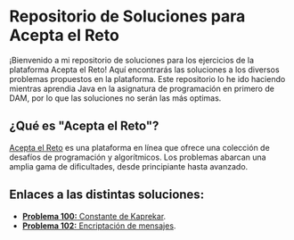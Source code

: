 # Repositorio de Soluciones para Acepta el Reto

¡Bienvenido a mi repositorio de soluciones para los ejercicios de la plataforma Acepta el Reto! Aquí encontrarás las soluciones a los diversos problemas propuestos en la plataforma. Este repositorio lo he ido haciendo mientras aprendia Java en la asignatura de programación en primero de DAM, por lo que las soluciones no serán las más optimas. 

## ¿Qué es "Acepta el Reto"?

[Acepta el Reto](https://acepta-el-reto.com/) es una plataforma en línea que ofrece una colección de desafíos de programación y algorítmicos. Los problemas abarcan una amplia gama de dificultades, desde principiante hasta avanzado.

## Enlaces a las distintas soluciones:

- [**Problema 100:** Constante de Kaprekar](https://github.com/PabloTaber/Acepta-el-Reto/blob/aa0371082525227dec022c306dc1a291b509d429/100%20-%20Constante%20de%20Kaprekar/A100.java).
- [**Problema 102:** Encriptación de mensajes](https://github.com/PabloTaber/Acepta-el-Reto/blob/1830db477f694a022de5213f87afb1ab15c61921/102%20-%20Encriptaci%C3%B3n%20Mensajes/A102.java).


